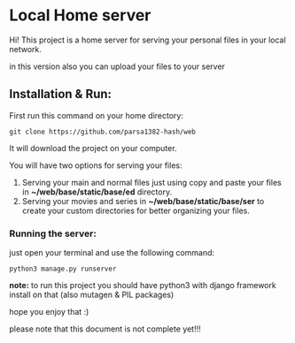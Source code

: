 # Local Home server
Hi! This project is a home server for serving your personal files in your local network.

in this version also you can upload your files to your server

## Installation & Run:
First run this command on your home directory:

	git clone https://github.com/parsa1382-hash/web
	
It will download the project on your computer.

You will have two options for serving your files: 

   1. Serving your main and normal files just using copy and paste your files in **~/web/base/static/base/ed** directory.
   2. Serving your movies and series in **~/web/base/static/base/ser** to create your custom directories for better organizing your files.

### Running the server:
just open your terminal and use the following command: 

	python3 manage.py runserver
	
**note:** to run this project you should have python3 with django framework install on that (also mutagen & PIL packages)

hope you enjoy that :)

please note that this document is not complete yet!!!
